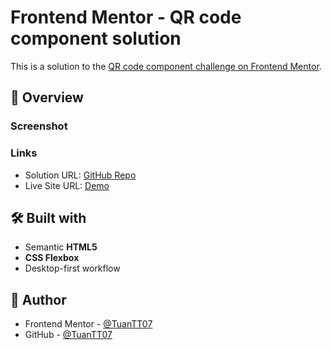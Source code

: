 # Frontend Mentor - QR code component solution

This is a solution to the [QR code component challenge on Frontend Mentor](https://www.frontendmentor.io/challenges/qr-code-component-iux_sIO_H).

## 📌 Overview

### Screenshot

### Links

-   Solution URL: [GitHub Repo](https://github.com/yourusername/qr-code-component)
-   Live Site URL: [Demo](https://your-demo-link.netlify.app)

## 🛠 Built with

-   Semantic **HTML5**
-   **CSS Flexbox**
-   Desktop-first workflow

## 🙋 Author

-   Frontend Mentor - [@TuanTT07](https://www.frontendmentor.io/profile/TuanTT07)
-   GitHub - [@TuanTT07](https://github.com/TuanTT07)
